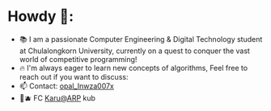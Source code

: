 # Howdy 👋:

- 📚 I am a passionate Computer Engineering & Digital Technology student at Chulalongkorn University, currently on a quest to conquer the vast world of competitive programming! 
- 🔥 I'm always eager to learn new concepts of algorithms, Feel free to reach out if you want to discuss:
- 📫 Contact: [opal_Inwza007x](https://www.instagram.com/opal_lnwza007x/)
- 👑🫐 FC [Karu@ARP](https://www.youtube.com/@Karu_ARP) kub
